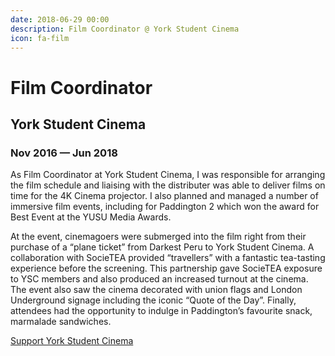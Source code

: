 ```yaml
---
date: 2018-06-29 00:00
description: Film Coordinator @ York Student Cinema
icon: fa-film
---
```

# Film Coordinator
## York Student Cinema
### Nov 2016 — Jun 2018

As Film Coordinator at York Student Cinema, I was responsible for arranging the film schedule and liaising with the distributer was able to deliver films on time for the 4K Cinema projector. I also planned and managed a number of immersive film events, including for Paddington 2 which won the award for Best Event at the YUSU Media Awards. 

At the event, cinemagoers were submerged into the film right from their purchase of a “plane ticket” from Darkest Peru to York Student Cinema. A collaboration with SocieTEA provided “travellers” with a fantastic tea-tasting experience before the screening. This partnership gave SocieTEA exposure to YSC members and also produced an increased turnout at the cinema. The event also saw the cinema decorated with union flags and London Underground signage including the iconic “Quote of the Day”. Finally, attendees had the opportunity to indulge in Paddington’s favourite snack, marmalade sandwiches. 

[Support York Student Cinema](http://www.yorkstudentcinema.org/)
